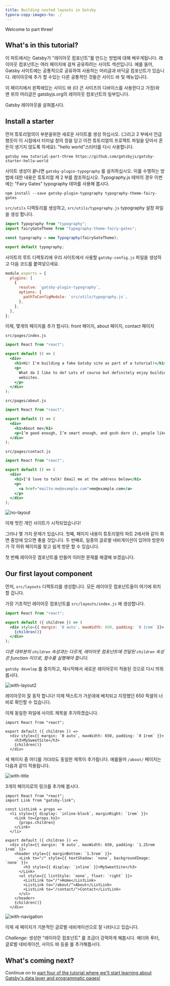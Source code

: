 ```yaml
---
title: Building nested layouts in Gatsby
typora-copy-images-to: ./
---
```


Welcome to part three!

## What's in this tutorial?

이 파트에서는 Gatsby가 "레이아웃 컴포넌트"를 만드는 방법에 대해 배우게됩니다. 
레이아웃 컴포넌트는 여러 페이지에 걸쳐 공유하려는 사이트 섹션입니다. 
예를 들어, Gatsby 사이트에는 공통적으로 공유하여 사용하는 머리글과 바닥글 컴포넌트가 있습니다. 
레이아웃에 추가 할 수있는 다른 공통적인 것들은 사이드 바 및 메뉴입니다.

이 페이지에서 왼쪽에있는 사이드 바 (더 큰 사이즈의 디바이스를 사용한다고 가정)와 
맨 위의 머리글은 gatsbyjs.org의 레이아웃 컴포넌트의 일부입니다.

Gatsby 레이아웃을 살펴봅시다.

## Install a starter

먼저 튜토리얼의이 부분을위한 새로운 사이트를 생성 하십시오. 
(그리고 2 부에서 언급했듯이 이 시점에서 터미널 창의 창을 닫고 이전  튜토리얼의 프로젝트 파일을 닫아서 혼돈이 생기지 않도록 하세요). 
"hello world"스타터를 다시 사용합니다.


```shell
gatsby new tutorial-part-three https://github.com/gatsbyjs/gatsby-starter-hello-world
```

사이트 생성이 끝나면 `gatsby-plugin-typography` 를 설치하십시오. 
이를 수행하는 방법에 대한 내용은 튜토리얼 제 2 부를 참조하십시오. 
Typography.js 테마의 경우 이번에는 "Fairy Gates" typography 테마를 사용해 봅시다.

```shell
npm install --save gatsby-plugin-typography typography-theme-fairy-gates
```

`src/utils` 디렉토리를 생성하고, `src/utils/typography.js` typography 설정 파일을 생성 합니다.

```javascript
import Typography from "typography";
import fairyGateTheme from "typography-theme-fairy-gates";

const typography = new Typography(fairyGateTheme);

export default typography;
```

사이트의 루트 디렉토리에 우리 사이트에서 사용할 `gatsby-config.js` 파일을 생성하고 다음 코드를 붙여넣으세요.

```javascript
module.exports = {
  plugins: [
    {
      resolve: `gatsby-plugin-typography`,
      options: {
        pathToConfigModule: `src/utils/typography.js`,
      },
    },
  ],
};
```

이제, 몇개의 페이지를 추가 합시다. front 페이지, about 페이지, contact 페이지 

`src/pages/index.js`

```jsx
import React from "react";

export default () => (
  <div>
    <h1>Hi! I'm building a fake Gatsby site as part of a tutorial!</h1>
    <p>
      What do I like to do? Lots of course but definitely enjoy building
      websites.
    </p>
  </div>
);
```

`src/pages/about.js`

```jsx
import React from "react";

export default () => (
  <div>
    <h1>About me</h1>
    <p>I’m good enough, I’m smart enough, and gosh darn it, people like me!</p>
  </div>
);
```

`src/pages/contact.js`

```jsx
import React from "react";

export default () => (
  <div>
    <h1>I'd love to talk! Email me at the address below</h1>
    <p>
      <a href="mailto:me@example.com">me@example.com</a>
    </p>
  </div>
);
```

![no-layout](no-layout.png)

이제 멋진 개인 사이트가 시작되었습니다!

그러나 몇 가지 문제가 있습니다. 
첫째, 페이지 내용이 튜토리얼의 파트 2에서와 같이 화면 중앙에 있으면 좋을 것입니다. 
두 번째로, 일종의 글로벌 네비게이션이 있어야 방문자가 각 하위 페이지를 찾고 쉽게 방문 할 수 있습니다.

첫 번째 레이아웃 컴포넌트를 만들어 이러한 문제를 해결해 보겠습니다.

## Our first layout component

먼저, `src/layouts` 디렉토리를 생성합니다. 모든 레이아웃 컴포넌트들이 여기에 위치할 겁니다.

가장 기초적인 레이아웃 컴포넌트를 `src/layouts/index.js` 에 생성합니다.

```jsx
import React from "react";

export default ({ children }) => (
  <div style={{ margin: `0 auto`, maxWidth: 650, padding: `0 1rem` }}>
    {children()}
  </div>
);
```
_다른 대부분의 `children` 속성과는 다르게, 레이아웃 컴포넌트에 전달된 `children` 속성은 function 이므로, 함수를 실행해야 합니다._

`gatsby develop` 를 중지하고, 재시작해서 새로운 레이아웃이 적용된 것으로 다시 띄워 봅시다.

![with-layout2](with-layout2.png)

레이아웃이 잘 동작 합니다! 이제 텍스트가 가운데에 배치되고 지정했던 650 픽셀의 너비로 확인할 수 있습니다.

이제 동일한 파일에 사이트 제목을 추가하겠습니다.

```jsx{5}
import React from "react";

export default ({ children }) =>
  <div style={{ margin: `0 auto`, maxWidth: 650, padding: `0 1rem` }}>
    <h3>MySweetSite</h3>
    {children()}
  </div>
```

세 페이지 중 어디를 가더라도 동일한 제목이 추가됩니다. 예를들어 `/about/` 페이지는 다음과 같이 적용됩니다. 

![with-title](with-title.png)

3개의 페이지로의 링크를 추가해 봅시다.

```jsx{2-9,12-22}
import React from "react";
import Link from "gatsby-link";

const ListLink = props =>
  <li style={{ display: `inline-block`, marginRight: `1rem` }}>
    <Link to={props.to}>
      {props.children}
    </Link>
  </li>

export default ({ children }) =>
  <div style={{ margin: `0 auto`, maxWidth: 650, padding: `1.25rem 1rem` }}>
    <header style={{ marginBottom: `1.5rem` }}>
      <Link to="/" style={{ textShadow: `none`, backgroundImage: `none` }}>
        <h3 style={{ display: `inline` }}>MySweetSite</h3>
      </Link>
      <ul style={{ listStyle: `none`, float: `right` }}>
        <ListLink to="/">Home</ListLink>
        <ListLink to="/about/">About</ListLink>
        <ListLink to="/contact/">Contact</ListLink>
      </ul>
    </header>
    {children()}
  </div>
```

![with-navigation](with-navigation.png)

이제 세 페이지가 기본적인 글로벌 네비게이션으로 잘 나타나고 있습니다.

_Challenge:_ 생성한 "레이아웃 컴포넌트" 를 조금더 강력하게 해봅시다. 헤더와 푸터, 글로벌 네비게이션, 사이드 바 등을 를 추가해봅시다. 

## What's coming next?

Continue on to
[part four of the tutorial where we'll start learning about Gatsby's data layer and programmatic pages!](/tutorial/part-four/)
